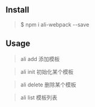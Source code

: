 
## Install
> $ npm i ali-webpack --save

## Usage
> ali add 添加模板

>ali init 初始化某个模板

>ali delete 删除某个模板

>ali list 模板列表

